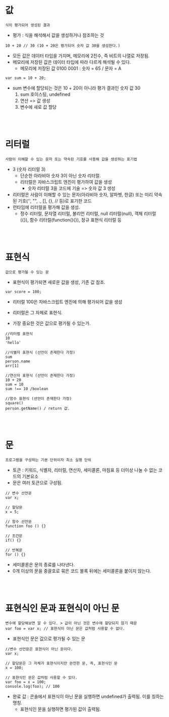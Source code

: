 # 값

```
식이 평가되어 생성된 결과
```

-   평가 : 식을 해석해서 값을 생성하거나 참조하는 것

```
10 + 20 // 30 (10 + 20은 평가되어 숫자 값 30을 생성한다.)
```

-   모든 값은 데이터 타입을 가지며, 메모리에 2진수, 즉 비트의 나열로 저장됨.
-   메모리에 저장된 값은 데이터 타입에 따라 다르게 해석될 수 있다.
    -   메모리에 저장된 값 0100 0001 : 숫자 = 65 / 문자 = A

```
var sum = 10 + 20;
```

-   sum 변수에 할당되는 것은 10 + 20이 아니라 평가 결과인 숫자 값 30
    1.  sum 호이스팅, undefined
    2.  연산 => 값 생성
    3.  변수에 새로 값 할당

<br/>
<br/>

# 리터럴

```
사람이 이해할 수 있는 문자 또는 약속된 기호를 사용해 값을 생성하는 표기법
```

-   3 (숫자 리터럴 3)
    -   단순한 아라비아 숫자 3이 아닌 숫자 리터럴.
    -   리터럴은 자바스크립트 엔진이 평가하여 값을 생성
        -   숫자 리터럴 3을 코드에 기술 => 숫자 값 3 생성
-   리터럴은 사람이 이해할 수 있는 문자(아라비아 숫자, 알파벳, 한글) 또는 미리 약속된 기호('', "", ., [], {}, // 등)로 표기한 코드
-   런타임에 리터럴을 평가해 값을 생성.
    -   정수 리터럴, 문자열 리터럴, 불리언 리터럴, null 리터럴(null), 객체 리터럴({}), 함수 리터럴(function(){}), 정규 표현식 리터럴 등

<br/>
<br/>

# 표현식

```
값으로 평가될 수 있는 문
```

-   표현식이 평가되면 새로운 값을 생성, 기존 값 참조.

```
var score = 100;
```

-   리터럴 100은 자바스크립트 엔진에 의해 평가되어 값을 생성
-   리터럴은 그 자체로 표현식.

-   가장 중요한 것은 값으로 평가될 수 있는가.

```
//리터럴 표현식
10
'hello'

//식별자 표현식 (선언이 존재한다 가정)
sum
person.name
arr[1]

//연산자 표현식 (선언이 존재한다 가정)
10 + 20
sum = 10
sum !== 10 /boolean

//함수 표현식 (선언이 존재한다 가정)
square()
person.getName() / return 값.
```

<br/>
<br/>

# 문

```
프로그램을 구성하는 기본 단위이자 최소 실행 단위
```

-   토큰 : 키워드, 식별자, 리터럴, 연산자, 세미콜론, 마침표 등 더이상 나눌 수 없는 코드의 기본요소
-   문은 여러 토큰으로 구성됨.

```
// 변수 선언문
var x;

// 할당문
x = 5;

// 함수 선언문
function foo () {}

// 조건문
if() {}

// 반복문
for () {}
```

-   세미콜론은 문의 종료를 나타낸다.
-   0개 이상의 문을 중괄호로 묶은 코드 블록 뒤에는 세미콜론을 붙이지 않는다.

<br/>
<br/>

# 표현식인 문과 표현식이 아닌 문

```
변수에 할당해보면 알 수 있다. > 값이 아닌 것은 변수에 할당되지 않기 때문
var foo = var x; // 표현식이 아닌 문은 값처럼 사용할 수 없다.
```

-   표현식인 문은 값으로 평가될 수 있는 문

```
//변수 선언문은 표현식이 아닌 문이다.
var x;

// 할당문은 그 자체가 표현식이지만 완전한 문, 즉, 표현식인 문
x = 100;

// 표현식인 문은 값처럼 사용할 수 있다.
var foo = x = 100;
console.log(foo); // 100
```

-   완료 값 : 콘솔에서 표현식이 아닌 문을 실행하면 undefined가 출력됨. 이를 칭하는 명칭.
    -   표현식인 문을 실행하면 평가된 값이 출력됨.
